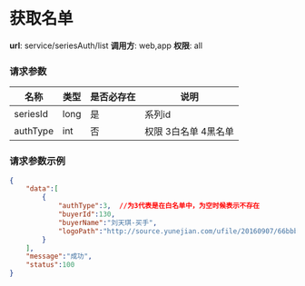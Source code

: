 获取名单
=======

**url**: service/seriesAuth/list
**调用方**: web,app
**权限**: all

### 请求参数
|    名称      |  类型     | 是否必存在 |                  说明                  |
|--------------|-----------|------------|----------------------------------------|
| seriesId     | long      | 是         |系列id							  	     |
| authType     | int       | 否         |权限 3白名单 4黑名单   			     |
### 请求参数示例

```json
{
	"data":[
		{
			"authType":3,  //为3代表是在白名单中，为空时候表示不存在
			"buyerId":130,
			"buyerName":"刘天琪-买手",
			"logoPath":"http://source.yunejian.com/ufile/20160907/66bbb0fdaf854051b37a1bf6a5839929",
		}
	],
	"message":"成功",
	"status":100
}


```
